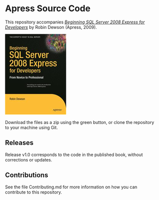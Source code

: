 # Apress Source Code

This repository accompanies [*Beginning SQL Server 2008 Express for Developers*](http://www.apress.com/9781430210900) by Robin Dewson (Apress, 2009).

![Cover image](9781430210900.jpg)

Download the files as a zip using the green button, or clone the repository to your machine using Git.

## Releases

Release v1.0 corresponds to the code in the published book, without corrections or updates.

## Contributions

See the file Contributing.md for more information on how you can contribute to this repository.
